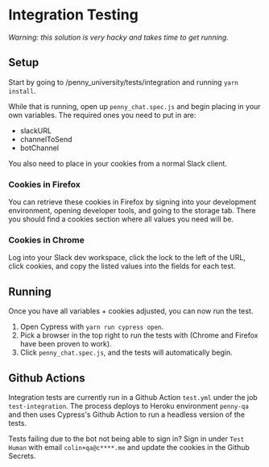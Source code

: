 # Integration Testing

*Warning: this solution is very hacky and takes time to get running.*

## Setup

Start by going to /penny_university/tests/integration and running `yarn install`. 

While that is running, open up `penny_chat.spec.js` and begin placing in your own variables. The required ones you need to put in are:

- slackURL
- channelToSend
- botChannel

You also need to place in your cookies from a normal Slack client. 

### Cookies in Firefox

You can retrieve these cookies in Firefox by signing into your development environment, opening developer tools, and going to the storage tab. There you should find a cookies section where all values you need will be.

### Cookies in Chrome 

Log into your Slack dev workspace, click the lock to the left of the URL, click cookies, and copy the listed values into the fields for each test.

## Running

Once you have all variables + cookies adjusted, you can now run the test.

1. Open Cypress with `yarn run cypress open`.
2. Pick a browser in the top right to run the tests with (Chrome and Firefox have been proven to work).
3. Click `penny_chat.spec.js`, and the tests will automatically begin.

## Github Actions

Integration tests are currently run in a Github Action `test.yml` under the job `test-integration`. The process deploys to Heroku environment `penny-qa` and then uses Cypress's Github Action to run a headless version of the tests.

Tests failing due to the bot not being able to sign in? Sign in under `Test Human` with email `colin+qa@c****.me` and update the cookies in the Github Secrets. 